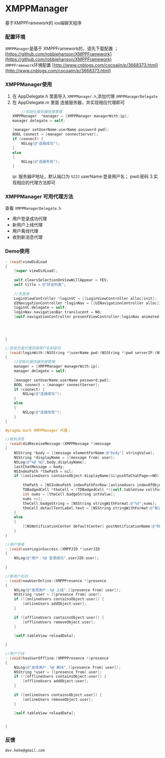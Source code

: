 XMPPManager
===========

基于XMPPFramework的 ios端聊天程序

### 配置环境
`XMPPManager`是基于 XMPPFramework的，请先下载配置 ；[https://github.com/robbiehanson/XMPPFramework](https://github.com/robbiehanson/XMPPFramework)			
`XMPPFramework`环境配置 [http://www.cnblogs.com/cocoajin/p/3668373.html](http://www.cnblogs.com/cocoajin/p/3668373.html)

### XMPPManager使用
1. 在 AppDelegate.h 里面导入 `XMPPManager.h`,添加代理 `XMPPManagerDelegate`
2. 在 AppDelegate.m 里面 连接服务器，并实现相应代理即可
	```objective-c
	    //初始化服务器连接管理
    XMPPManager  *manager = [XMPPManager managerWith:ip];
    manager.delegate = self;
    
    [manager setUserName:userName password:pwd];
    BOOL coonect = [manager connectServer];
    if (coonect) {
        NSLog(@"连接成功");
    }
    else
    {
        NSLog(@"连接失败");
    }
	```
	ip: 服务器IP地址，默认端口为 `5222`
	userName:登录用户名；
	pwd:密码
3.实现相应的代理方法即可

### XMPPManager 可用代理方法

查看 `XMPPManagerDelegate.h`
- 用户登录成功代理
- 新用户上线代理
- 用户离线代理
- 收到新消息代理

### Demo使用

```objective-c
- (void)viewDidLoad
{
    [super viewDidLoad];
    
    self.clearsSelectionOnViewWillAppear = YES;
    self.title = @"好友列表";
    
    //先登录
    LoginViewController *loginVC = [[LoginViewController alloc]init];
    UINavigationController *loginNav = [[UINavigationController alloc]initWithRootViewController:loginVC];
    loginVC.delegate = self;
    loginNav.navigationBar.translucent = NO;
    [self.navigationController presentViewController:loginNav animated:YES completion:nil];
    

    

}

//登录页面代理回调用户名和密码
- (void)loginWith:(NSString *)userName pwd:(NSString *)pwd serverIP:(NSString *)ip
{
    //初始化服务器连接管理
    manager = [XMPPManager managerWith:ip];
    manager.delegate = self;
    
    [manager setUserName:userName password:pwd];
    BOOL coonect = [manager connectServer];
    if (coonect) {
        NSLog(@"连接成功");
    }
    else
    {
        NSLog(@"连接失败");
    }
}

#pragma mark XMPPManager 代理；

//收到消息
- (void)didReceiveMessage:(XMPPMessage *)message
{
    NSString *body = [[message elementForName:@"body"] stringValue];
    NSString *displayName = [[message from] user];
    NSLog(@"%@ %@",body,displayName);
    lastChatMessage = body;
    NSIndexPath *thePath = nil;
    if ([onlineUsers containsObject:displayName]&&(pushToChatPage==NO)) {
        
        thePath = [NSIndexPath indexPathForRow:[onlineUsers indexOfObject:displayName] inSection:0];
        TDBadgedCell *theCell = (TDBadgedCell *)[self.tableView cellForRowAtIndexPath:thePath];
        int nums = [theCell.badgeString intValue];
        nums +=1;
        theCell.badgeString = [NSString stringWithFormat:@"%d",nums];
        theCell.detailTextLabel.text = [NSString stringWithFormat:@"新消息: %@",body];
    }
    else
    {
        [[NSNotificationCenter defaultCenter] postNotificationName:@"RECEMESSAGE" object:body];
    }
}

//用户登录
- (void)userLoginSuccess:(XMPPJID *)userJID
{
    NSLog(@"用户：%@ 登录成功",userJID.user);
    
}

//新用户在线
- (void)newUserOnline:(XMPPPresence *)presence
{
    NSLog(@"发现用户：%@ 上线",[[presence from] user]);
    NSString *user = [[presence from] user];
    if (![onlineUsers containsObject:user]) {
        [onlineUsers addObject:user];
    }
    
    if ([offlineUsers containsObject:user]) {
        [offlineUsers removeObject:user];
    }
    
    [self.tableView reloadData];

}

//用户下线
- (void)hasUserOffline:(XMPPPresence *)presence
{
    NSLog(@"发现用户：%@ 离线",[[presence from] user]);
    NSString *user = [[presence from] user];
    if (![offlineUsers containsObject:user]) {
        [offlineUsers addObject:user];
    }
    
    if ([onlineUsers containsObject:user]) {
        [onlineUsers removeObject:user];
    }
    
    [self.tableView reloadData];


}


```



### 反馈
`dev.keke@gmail.com`

